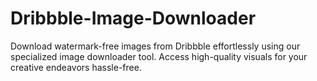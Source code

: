 # Dribbble-Image-Downloader
Download watermark-free images from Dribbble effortlessly using our specialized image downloader tool. Access high-quality visuals for your creative endeavors hassle-free.
